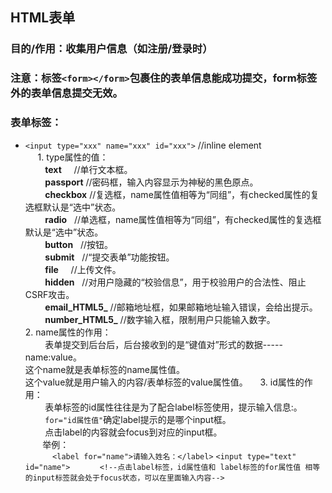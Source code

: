 ## HTML表单
### 目的/作用：收集用户信息（如注册/登录时）
### 注意：标签`<form></form>`包裹住的表单信息能成功提交，form标签外的表单信息提交无效。
### 表单标签：
   - `<input type="xxx" name="xxx" id="xxx">` //inline element<br/>
      1. type属性的值：
         <br/>
         **text**     //单行文本框。<br/>
         **passport** //密码框，输入内容显示为神秘的黑色原点。<br/>
         **checkbox** //复选框，name属性值相等为“同组”，有checked属性的复选框默认是“选中”状态。<br/>
         **radio**    //单选框，name属性值相等为“同组”，有checked属性的复选框默认是“选中”状态。<br/>
         **button**   //按钮。<br/>
         **submit**   //“提交表单”功能按钮。<br/>
         **file**     //上传文件。<br/>
         **hidden**   //对用户隐藏的“校验信息”，用于校验用户的合法性、阻止CSRF攻击。<br/>
         **email_HTML5_**  //邮箱地址框，如果邮箱地址输入错误，会给出提示。<br/>
         **number_HTML5_**  //数字输入框，限制用户只能输入数字。<br/>
      2. name属性的作用：<br/>
         表单提交到后台后，后台接收到的是“键值对”形式的数据-----name:value。
         <br/>这个name就是表单标签的name属性值。
         <br/>这个value就是用户输入的内容/表单标签的value属性值。
      3. id属性的作用：<br/>
         表单标签的id属性往往是为了配合label标签使用，<label for="id属性值">提示输入信息:</label>。<br/>
         `for="id属性值"`确定label提示的是哪个input框。<br/>
         点击label的内容就会focus到对应的input框。<br/>
        举例：<br/>
            `<label for="name">请输入姓名：</label>`
            `<input type="text" id="name">`
            `<!--点击label标签，id属性值和 label标签的for属性值 相等的input标签就会处于focus状态，可以在里面输入内容-->`
            
